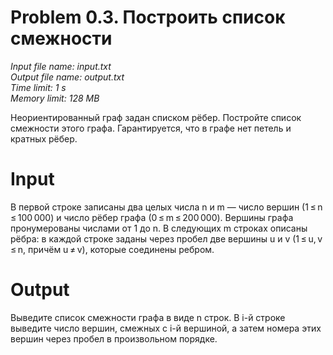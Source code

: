 # Problem 0.3. Построить список смежности

*Input file name: input.txt\
Output file name: output.txt\
Time limit: 1 s\
Memory limit: 128 MB*

Неориентированный граф задан списком рёбер. Постройте список смежности этого графа. Гарантируется, что в графе нет петель и кратных рёбер.

# Input

В первой строке записаны два целых числа n и m — число вершин (1 ≤ n ≤ 100 000) и число рёбер графа (0 ≤ m ≤ 200 000). Вершины графа пронумерованы числами от 1 до n. В следующих m строках описаны рёбра: в каждой строке заданы через пробел две вершины u и v (1 ≤ u, v ≤ n, причём u ≠ v), которые соединены ребром.

# Output

Выведите список смежности графа в виде n строк. В i-й строке выведите число вершин, смежных с i-й вершиной, а затем номера этих вершин через пробел в произвольном порядке.